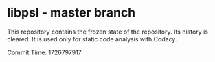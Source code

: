 # libpsl - master branch

This repository contains the frozen state of the repository.
Its history is cleared. It is used only for static code
analysis with Codacy.

Commit Time: 1726797917